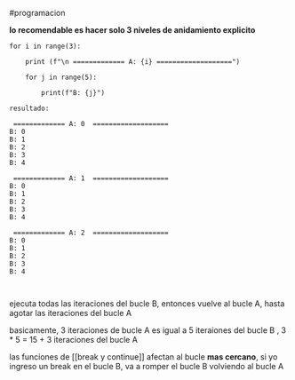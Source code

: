 #programacion 

**lo recomendable es hacer solo 3 niveles de anidamiento explicito**


```
for i in range(3):

	print (f"\n ============= A: {i} ===================")
	
	for j in range(5):
	
		print(f"B: {j}")

resultado:

 ============= A: 0  ===================
B: 0
B: 1
B: 2
B: 3
B: 4

 ============= A: 1  ===================
B: 0
B: 1
B: 2
B: 3
B: 4

 ============= A: 2  ===================
B: 0
B: 1
B: 2
B: 3
B: 4



```
ejecuta todas las iteraciones del bucle B, entonces vuelve al bucle A, hasta agotar las iteraciones del bucle A

basicamente, 3 iteraciones de bucle A es igual a 5 iteraiones del bucle B , 3 * 5 = 15 + 3 iteraciones del bucle A 

las funciones de [[break y continue]] afectan al bucle **mas cercano**, si yo ingreso un break en el bucle B, va a romper el bucle B volviendo al bucle A
